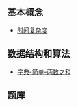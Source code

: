 
## 基本概念
* [时间复杂度](basic_concept/time_complexity.md)

## 数据结构和算法
* [字典-简单-两数之和](question_bank/简单-两数之和-字典查找.md)

## 题库




